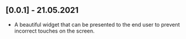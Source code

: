 ## [0.0.1] - 21.05.2021

* A beautiful widget that can be presented to the end user to prevent incorrect touches on the screen.
